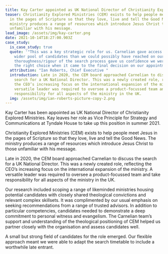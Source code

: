 ```yaml
---
title: Kay Carter appointed as UK National Director of Christianity Explored
teaser: Christianity Explored Ministries (CEM) exists to help people meet Jesus
  in the pages of Scripture so that they love, live and tell the Good News. The
  ministry produces a range of resources which introduce Jesus Christ to those
  unfamiliar with his message.
lead_image: /assets/img/kay-carter.png
date: 2021-10-14T18:27:00.903Z
case_study:
  is_case_study: true
  quote: '"This was a key strategic role for us. Carnelian gave access to a far
    wider pool of candidates than we could possibly have reached on our own. The
    thoroughness/rigour of the search process gave us confidence we were making
    the right choice when it came to the final decision on our appointment." '
  attribution: "Ian Roberts, Chief Executive "
  introduction: Late in 2020, the CEM board approached Carnelian to discuss the
    search for a UK National Director. This was a newly created role, reflecting
    the CEO’s increasing focus on the international expansion of the ministry. A
    versatile leader was required to oversee a product-focussed team and take
    responsibility for all aspects of the ministry in the UK.
  img: /assets/img/ian-roberts-picture-copy-2.png
---
```

Kay Carter has been appointed as UK National Director of Christianity Explored Ministries. Kay leaves her role as Vice Principle for Strategy and Communications at Tyndale House to take up this position in summer 2021.

Christianity Explored Ministries (CEM) exists to help people meet Jesus in the pages of Scripture so that they love, live and tell the Good News. The ministry produces a range of resources which introduce Jesus Christ to those unfamiliar with his message.

Late in 2020, the CEM board approached Carnelian to discuss the search for a UK National Director. This was a newly created role, reflecting the CEO’s increasing focus on the international expansion of the ministry. A versatile leader was required to oversee a product-focussed team and take responsibility for all aspects of the ministry in the UK.

Our research included scoping a range of likeminded ministries housing potential candidates with closely shared theological convictions and relevant complex skillsets. It was complimented by our usual emphasis on seeking recommendations from a range of trusted advisors. In addition to particular competencies, candidates needed to demonstrate a deep commitment to personal witness and evangelism. The Carnelian team’s support and understanding of the theological positioning of CEM helped us partner closely with the organisation and assess candidates well.

A small but strong field of candidates for the role emerged. Our flexible approach meant we were able to adapt the search timetable to include a worthwhile late entrant.